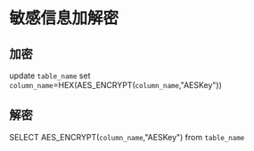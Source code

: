 # 敏感信息加解密

## 加密
update `table_name` set `column_name`=HEX(AES_ENCRYPT(`column_name`,"AESKey"))

## 解密
SELECT AES_ENCRYPT(`column_name`,"AESKey") from `table_name`
